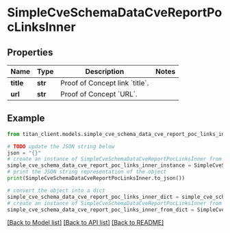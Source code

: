 # SimpleCveSchemaDataCveReportPocLinksInner


## Properties

Name | Type | Description | Notes
------------ | ------------- | ------------- | -------------
**title** | **str** | Proof of Concept link &#x60;title&#x60;. | 
**url** | **str** | Proof of Concept &#x60;URL&#x60;. | 

## Example

```python
from titan_client.models.simple_cve_schema_data_cve_report_poc_links_inner import SimpleCveSchemaDataCveReportPocLinksInner

# TODO update the JSON string below
json = "{}"
# create an instance of SimpleCveSchemaDataCveReportPocLinksInner from a JSON string
simple_cve_schema_data_cve_report_poc_links_inner_instance = SimpleCveSchemaDataCveReportPocLinksInner.from_json(json)
# print the JSON string representation of the object
print(SimpleCveSchemaDataCveReportPocLinksInner.to_json())

# convert the object into a dict
simple_cve_schema_data_cve_report_poc_links_inner_dict = simple_cve_schema_data_cve_report_poc_links_inner_instance.to_dict()
# create an instance of SimpleCveSchemaDataCveReportPocLinksInner from a dict
simple_cve_schema_data_cve_report_poc_links_inner_from_dict = SimpleCveSchemaDataCveReportPocLinksInner.from_dict(simple_cve_schema_data_cve_report_poc_links_inner_dict)
```
[[Back to Model list]](../README.md#documentation-for-models) [[Back to API list]](../README.md#documentation-for-api-endpoints) [[Back to README]](../README.md)


